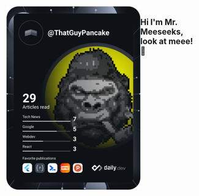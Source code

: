 <a href="https://app.daily.dev/ThatGuyPancake">
    <img align="left" width = "350" src="https://github.com/ThatGuyPancake/ThatGuyPancake/blob/main/devcard.svg" width="400" alt="Patrick-Valentin Mihaila's Dev Card"/>
</a>
  
  ## Hi I'm Mr. Meeseeks, look at meee! 👻
<!--   #### *If this is still not finished by the time you see it, ping me

  🔭 I’m currently working on ...  
  🌱 I’m currently learning ...  
  👯 I’m looking to collaborate on ...  
  🤔 I’m looking for help with ...  
  💬 Ask me about ...  
  📫 How to reach me: ...  
  😄 Pronouns: ...  
  ⚡ Fun fact: ...   -->
